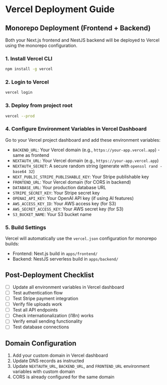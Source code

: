 # Vercel Deployment Guide

## Monorepo Deployment (Frontend + Backend)

Both your Next.js frontend and NestJS backend will be deployed to Vercel using the monorepo configuration.

### 1. Install Vercel CLI

```bash
npm install -g vercel
```

### 2. Login to Vercel

```bash
vercel login
```

### 3. Deploy from project root

```bash
vercel --prod
```

### 4. Configure Environment Variables in Vercel Dashboard

Go to your Vercel project dashboard and add these environment variables:

- `BACKEND_URL`: Your Vercel domain (e.g., `https://your-app.vercel.app`) - same as frontend
- `NEXTAUTH_URL`: Your Vercel domain (e.g., `https://your-app.vercel.app`)
- `NEXTAUTH_SECRET`: A secure random string (generate with `openssl rand -base64 32`)
- `NEXT_PUBLIC_STRIPE_PUBLISHABLE_KEY`: Your Stripe publishable key
- `FRONTEND_URL`: Your Vercel domain (for CORS in backend)
- `DATABASE_URL`: Your production database URL
- `STRIPE_SECRET_KEY`: Your Stripe secret key
- `OPENAI_API_KEY`: Your OpenAI API key (if using AI features)
- `AWS_ACCESS_KEY_ID`: Your AWS access key (for S3)
- `AWS_SECRET_ACCESS_KEY`: Your AWS secret key (for S3)
- `S3_BUCKET_NAME`: Your S3 bucket name

### 5. Build Settings

Vercel will automatically use the `vercel.json` configuration for monorepo builds:

- Frontend: Next.js build in `apps/frontend/`
- Backend: NestJS serverless build in `apps/backend/`

## Post-Deployment Checklist

- [ ] Update all environment variables in Vercel dashboard
- [ ] Test authentication flow
- [ ] Test Stripe payment integration
- [ ] Verify file uploads work
- [ ] Test all API endpoints
- [ ] Check internationalization (i18n) works
- [ ] Verify email sending functionality
- [ ] Test database connections

## Domain Configuration

1. Add your custom domain in Vercel dashboard
2. Update DNS records as instructed
3. Update `NEXTAUTH_URL`, `BACKEND_URL`, and `FRONTEND_URL` environment variables with custom domain
4. CORS is already configured for the same domain
